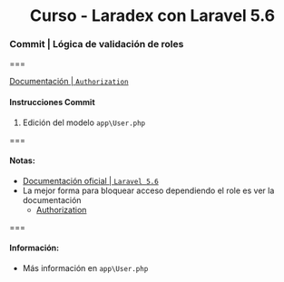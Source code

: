 
<!-- title -->
<h1 align="center">Curso - Laradex con Laravel 5.6</h1>
<!-- end title -->

<!-- commit name -->
### Commit | __Lógica de validación de roles__
<!-- end commit name -->
===
<!-- official documentation -->
[Documentación | `Authorization`](https://laravel.com/docs/5.6/authorization)
<!-- end official documentation -->

<!-- commit instructions -->
#### Instrucciones Commit
1. Edición del modelo `app\User.php`
<!-- end commit instructions -->
===
<!-- notes -->
#### Notas:
- [Documentación oficial | `Laravel 5.6`](https://laravel.com/docs/5.6)
- La mejor forma para bloquear acceso dependiendo el role es ver la documentación
  - [Authorization](https://laravel.com/docs/5.6/authorization)
<!-- end notes -->
===
<!-- information -->
#### Información:
- Más información en `app\User.php`
<!-- end information -->